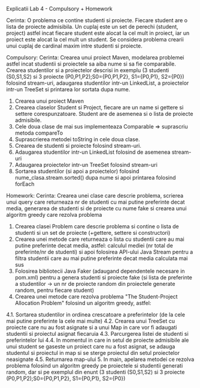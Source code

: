 Explicatii Lab 4 - Compulsory + Homework

Cerinta: O problema ce contine studenti si proiecte. Fiecare student are o lista de proiecte admisibila. Un cuplaj este un set de perechi (student, project) astfel incat
fiecare student este alocat la cel mult in proiect, iar un proiect este alocat la cel mult un student. Se considera problema crearii unui cuplaj de cardinal maxim intre
studenti si proiecte.

Compulsory:
Cerinta: Crearea unui proiect Maven, modelarea problemei astfel incat studentii si proiectele sa aiba nume si sa fie comparabile. Crearea studentilor si a proiectelor 
descrisi in exemplu (3 studenti (S0,S1,S2) si 3 proiecte (P0,P1,P2);S0={P0,P1,P2}, S1={P0,P1}, S2={P0}) folosind stream-uri, adaugarea studentilor intr-un LinkedList,
a proiectelor intr-un TreeSet si printarea lor sortata dupa nume.

1. Crearea unui proiect Maven
2. Crearea claselor Student si Project, fiecare are un name si gettere si settere corespunzatoare. Student are de asemenea si o lista de proiecte admisibile.
3. Cele doua clase de mai sus implementeaza Comparable => suprascriu metoda compareTo
4. Suprascrierea metodei toString in cele doua clase.
5. Crearea de studenti si proiecte folosind stream-uri.
6. Adaugarea studentilor intr-un LinkedList folosind de asemenea stream-uri
7. Adaugarea proiectelor intr-un TreeSet folosind stream-uri
8. Sortarea studentilor (si apoi a proiectelor) folosind nume_clasa.stream.sorted() dupa nume si apoi printarea folosind forEach


Homework:
Cerinta: Crearea unei clase care descrie problema, scrierea unui query care returneaza nr de studenti cu mai putine preferinte decat media, generarea de studenti
si de proiecte cu nume fake si crearea unui algoritm greedy care rezolva problema

1. Crearea clasei Problem care descrie problema si contine o lista de studenti si un set de proiecte (+gettere, settere si constructori)
2. Crearea unei metode care returneaza o lista cu studentii care au mai putine preferinte decat media, astfel: calculul mediei (nr total de preferinte/nr de studenti)
si apoi folosirea API-ului Java Stream pentru a filtra studentii care au mai putine preferinte decat media calculata mai sus
3. Folosirea bibliotecii Java Faker (adaugand dependentele necesare in pom.xml) pentru a genera studenti si proiecte fake (si lista de preferinte a studentilor -> un nr
de proiecte random din proiectele generate random, pentru fiecare student)
4. Crearea unei metode care rezolva problema "The Student-Project Allocation Problem" folosind un algoritm greedy, astfel:

  4.1. Sortarea studentilor in ordinea crescatoare a preferintelor (de la cele mai putine preferinte la cele mai multe)
  4.2. Crearea unui TreeSet cu proiecte care nu au fost asignate si a unui Map in care vor fi adaugati studentii si proiectul asignat fiecaruia
  4.3. Parcurgerea listei de studenti si preferintelor lui
  4.4. In momentul in care in setul de proiecte admisibile ale unui student se gaseste un proiect care nu a fost asignat, se adauga studentul si proiectul in map
  si se sterge proiectul din setul proiectelor neasignate
  4.5. Returnarea map-ului
5. In main, apelarea metodei ce rezolva problema folosind un algoritm greedy pe proiectele si studentii generati random, dar si pe exemplul din enunt (3 studenti (S0,S1,S2) si 3 proiecte (P0,P1,P2);S0={P0,P1,P2}, S1={P0,P1}, S2={P0})
 
